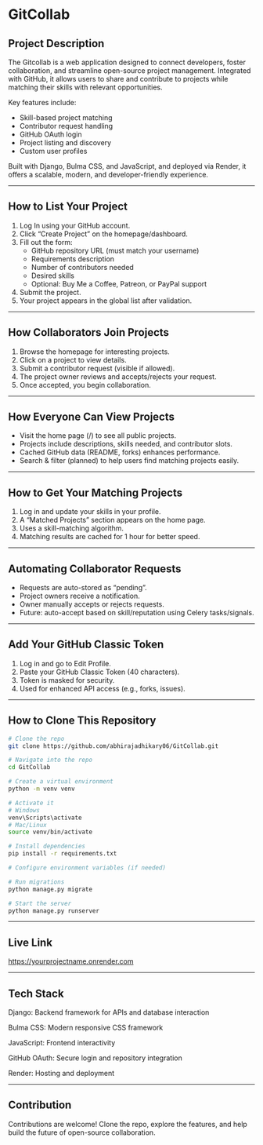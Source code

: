 # GitCollab

## Project Description

The Gitcollab is a web application designed to connect developers, foster collaboration, and streamline open-source project management. Integrated with GitHub, it allows users to share and contribute to projects while matching their skills with relevant opportunities.

Key features include:
- Skill-based project matching
- Contributor request handling
- GitHub OAuth login
- Project listing and discovery
- Custom user profiles

Built with Django, Bulma CSS, and JavaScript, and deployed via Render, it offers a scalable, modern, and developer-friendly experience.

---

## How to List Your Project

1. Log In using your GitHub account.
2. Click “Create Project” on the homepage/dashboard.
3. Fill out the form:
   - GitHub repository URL (must match your username)
   - Requirements description
   - Number of contributors needed
   - Desired skills
   - Optional: Buy Me a Coffee, Patreon, or PayPal support
4. Submit the project.
5. Your project appears in the global list after validation.

---

## How Collaborators Join Projects

1. Browse the homepage for interesting projects.
2. Click on a project to view details.
3. Submit a contributor request (visible if allowed).
4. The project owner reviews and accepts/rejects your request.
5. Once accepted, you begin collaboration.

---

## How Everyone Can View Projects

- Visit the home page (/) to see all public projects.
- Projects include descriptions, skills needed, and contributor slots.
- Cached GitHub data (README, forks) enhances performance.
- Search & filter (planned) to help users find matching projects easily.

---

## How to Get Your Matching Projects

1. Log in and update your skills in your profile.
2. A “Matched Projects” section appears on the home page.
3. Uses a skill-matching algorithm.
4. Matching results are cached for 1 hour for better speed.

---

## Automating Collaborator Requests

- Requests are auto-stored as “pending”.
- Project owners receive a notification.
- Owner manually accepts or rejects requests.
- Future: auto-accept based on skill/reputation using Celery tasks/signals.

---

## Add Your GitHub Classic Token

1. Log in and go to Edit Profile.
2. Paste your GitHub Classic Token (40 characters).
3. Token is masked for security.
4. Used for enhanced API access (e.g., forks, issues).

---

## How to Clone This Repository

```bash
# Clone the repo
git clone https://github.com/abhirajadhikary06/GitCollab.git

# Navigate into the repo
cd GitCollab

# Create a virtual environment
python -m venv venv

# Activate it
# Windows
venv\Scripts\activate
# Mac/Linux
source venv/bin/activate

# Install dependencies
pip install -r requirements.txt

# Configure environment variables (if needed)

# Run migrations
python manage.py migrate

# Start the server
python manage.py runserver

```
---

## Live Link

https://yourprojectname.onrender.com


---

## Tech Stack

Django: Backend framework for APIs and database interaction

Bulma CSS: Modern responsive CSS framework

JavaScript: Frontend interactivity

GitHub OAuth: Secure login and repository integration

Render: Hosting and deployment



---

## Contribution

Contributions are welcome! Clone the repo, explore the features, and help build the future of open-source collaboration.


